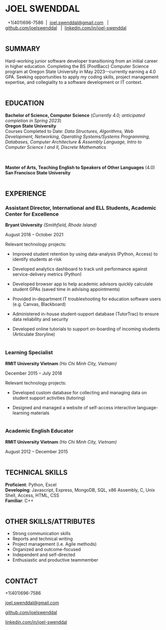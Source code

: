 # JOEL SWENDDAL

&nbsp;
+1(401)696-7586  &nbsp;|  &nbsp;joel.swenddal@gmail.com &nbsp; | &nbsp; [github.com/joelswenddal](https://github.com/joelswenddal) &nbsp; | &nbsp;[linkedin.com/in/joel-swenddal](https://www.linkedin.com/in/joel-swenddal-488293117/)
\
&nbsp;

## SUMMARY
Hard-working junior software developer transitioning from an initial career in higher education. Completing the BS (PostBacc) Computer Science program at Oregon State University in May 2023--currently earning a 4.0 GPA. Seeking opportunities to apply my coding skills, project management expertise, and collegiality to a software development or IT context. 
\
&nbsp;

## EDUCATION

__Bachelor of Science, Computer Science__ (*Currently 4.0; anticipated completion in Spring 2023*)   
__Oregon State University__  
Courses Completed to Date: *Data Structures, Algorithms, Web Development, Networking, Operating Systems/Systems Programming, Databases, Computer Architecture & Assembly Language, Intro to Computer Science I and II, Discrete Mathematics*  
\
&nbsp; 

__Master of Arts, Teaching English to Speakers of Other Languages__ (4.0)  
__San Francisco State University__
\
&nbsp;   

## EXPERIENCE
### Assistant Director, International and ELL Students, Academic Center for Excellence 

__Bryant University__ *(Smithfield, Rhode Island)* 

August 2018 – October 2021 

Relevant technology projects: 

- Improved student retention by using data-analysis (Python, Access) to identify students at-risk

- Developed analytics dashboard to track unit performance against service-delivery metrics (Python)

- Developed browser app to help academic advisors quickly calculate student GPAs (saved time in advising appointments)

- Provided in-department IT troubleshooting for education software users (e.g. Canvas, Blackboard)

- Administered in-house student-support database (TutorTrac) to ensure data reliability and security

- Developed online tutorials to support on-boarding of incoming students (Articulate Storyline)
\
&nbsp;

### Learning Specialist  

__RMIT University Vietnam__ *(Ho Chi Minh City, Vietnam)* 

December 2015 – July 2018 

Relevant technology projects: 

- Developed custom database for collecting and managing data on student support activities (tutoring)

- Designed and managed a website of self-access interactive language-learning materials
\
&nbsp;

### Academic English Educator  

__RMIT University Vietnam__ *(Ho Chi Minh City, Vietnam)* 

August 2012 – December 2015
\
&nbsp;

## TECHNICAL SKILLS

__Proficient__: Python, Excel  
__Developing__: Javascript, Express, MongoDB, SQL, x86 Assembly, C, Unix Shell, Access, HTML, CSS  
__Familiar__: C++
\
&nbsp;
## OTHER SKILLS/ATTRIBUTES
- Strong communication skills
- Reports and technical writing
- Project management (i.e. Agile methods)
- Organized and outcome-focused
- Independent and self-directed
- Enthusiastic and productive teammember
\
&nbsp; 

## CONTACT

+1(401)696-7586

joel.swenddal@gmail.com

[github.com/joelswenddal](https://github.com/joelswenddal)

[linkedin.com/in/joel-swenddal](https://www.linkedin.com/in/joel-swenddal-488293117/)

